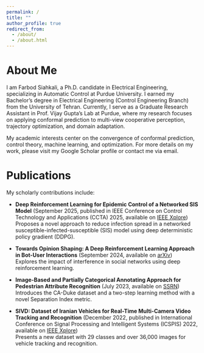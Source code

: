 ```yaml
---
permalink: /
title: ""
author_profile: true
redirect_from: 
  - /about/
  - /about.html
---
```


About Me
======
I am Farbod Siahkali, a Ph.D. candidate in Electrical Engineering, specializing in Automatic Control at Purdue University. I earned my Bachelor’s degree in Electrical Engineering (Control Engineering Branch) from the University of Tehran. Currently, I serve as a Graduate Research Assistant in Prof. Vijay Gupta’s Lab at Purdue, where my research focuses on applying conformal prediction to multi-view cooperative perception, trajectory optimization, and domain adaptation.

My academic interests center on the convergence of conformal prediction, control theory, machine learning, and optimization. For more details on my work, please visit my Google Scholar profile or contact me via email.

# Publications
My scholarly contributions include:

- **Deep Reinforcement Learning for Epidemic Control of a Networked SIS Model** (September 2025, published in IEEE Conference on Control Technology and Applications (CCTA) 2025, available on [IEEE Xplore](https://ieeexplore.ieee.org/abstract/document/11151322))  
  Proposes a novel approach to reduce infection spread in a networked susceptible-infected-susceptible (SIS) model using deep deterministic policy gradient (DDPG).

- **Towards Opinion Shaping: A Deep Reinforcement Learning Approach in Bot-User Interactions** (September 2024, available on [arXiv](https://arxiv.org/abs/2409.11426))  
  Explores the impact of interference in social networks using deep reinforcement learning.

- **Image-Based and Partially Categorical Annotating Approach for Pedestrian Attribute Recognition** (July 2023, available on [SSRN](https://papers.ssrn.com/sol3/papers.cfm?abstract_id=4373086))  
  Introduces the CA-Duke dataset and a two-step learning method with a novel Separation Index metric.

- **SIVD: Dataset of Iranian Vehicles for Real-Time Multi-Camera Video Tracking and Recognition** (December 2022, published in International Conference on Signal Processing and Intelligent Systems (ICSPIS) 2022, available on [IEEE Xplore](https://ieeexplore.ieee.org/document/10043932))  
  Presents a new dataset with 29 classes and over 36,000 images for vehicle tracking and recognition.
